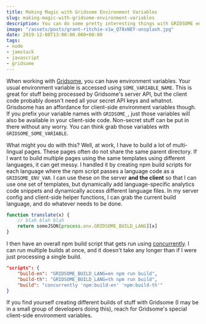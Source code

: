 ```yaml
---
title: Making Magic with Gridsome Environment Variables
slug: making-magic-with-gridsome-environment-variables
description: You can do some pretty interesting things with GRIDSOME environment variables.
image: "/assets/posts/grant-ritchie-x1w_Q78xNEY-unsplash.jpg"
date: 2019-12-08T13:00:00.000+00:00
tags:
- node
- jamstack
- javascript
- gridsome
---
```


When working with [Gridsome](https://gridsome.org), you can have environment variables. Your usual environment variable is accessed using `SOME_VARIABLE_NAME`. This is great for stuff being processed by Gridsome's server API, but the client code probably doesn't need all your secret API keys and whatnot. Grisdsome has an affordance for client-side environment variables though. If you prefix your variable names with `GRIDSOME_`, just those variables will also be available in your client-side code. Non-secret stuff can be put in there without any worry. You can think grab those variables with `GRIDSOME_SOME_VARIABLE`.

What might you do with this? Well, at work, I have to build a lot of multi-lingual pages. These pages often do not share the same parent directory. If I want to build multiple pages using the same templates using different languages, it can get messy. I handled it by creating npm build scripts for each language where the npm script passes a language code as a `GRIDSOME_ENV_VAR`. I can use these on the server **and the client** so that I can use one set of templates, but dynamically add language-specific analytics code snippets and dynamically access different language files. In my server config and client-side helper functions, I can grab the current build language, and do whatever needs to be done.

```javascript
function translate(x) {
	// blah blah blah
  	return someJSON[process.env.GRIDSOME_BUILD_LANG][x]
}
```

I then have an overall npm build script that gets run using [concurrently](https://www.npmjs.com/package/concurrently). I can run multiple builds at once, and it doesn't take any longer than if I were just processing a single build.

```json
"scripts": {
	"build-en": "GRIDSOME_BUILD_LANG=en npm run build",
  	"build-th": "GRIDSOME_BUILD_LANG=th npm run build",
  	"build": "concurrently 'npm:build-en' 'npm:build-th'"
}
```

If you find yourself creating different builds of stuff with Gridsome (I may be in a small group of developers doing this), reach for Gridsome's special client-side environment variables.
